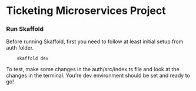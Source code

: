 Ticketing Microservices Project
=================================

### Run Skaffold

Before running Skaffold, first you need to follow at least initial setup from auth folder.

        skaffold dev
    
To test, make some changes in the auth/src/index.ts file and look at the changes in the terminal. You're dev environment should be set and ready to go!
